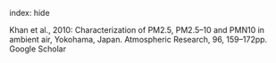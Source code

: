 index: hide

<div class="Citation">

  <div class="Citation-body">
    <div class="Citation-text">Khan et al., 2010: Characterization of PM2.5, PM2.5–10 and PMN10 in ambient air, Yokohama, Japan. <span class="Article-journal">Atmospheric Research, </span><span class="Article-volume">96, </span>159–172pp.</div>
    <div class="Citation-links">
      <div class="CitationLink" data-href="https://scholar.google.com/scholar?q=Characterization+of+PM2.5%2C+PM2.5%E2%80%9310+and+PMN10+in+ambient+air%2C+Yokohama%2C+Japan">
        <div class="CitationLink-icon CitationLink-Scholar"></div>
        <div class="CitationLink-text">Google Scholar</div>
      </div>
    </div>
  </div>
</div>


<div class="Citation-copy">

</div>